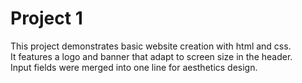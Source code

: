 <h1>Project 1</h1>
This project demonstrates basic website creation with html and css.<br>
It features a logo and banner that adapt to screen size in the header.<br>
Input fields were merged into one line for aesthetics design.<br>
